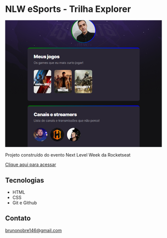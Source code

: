 # NLW eSports - Trilha Explorer

![preview](./.github/preview.png)

Projeto construído do evento Next Level Week da Rocketseat

[Clique aqui para acessar](https://brunoosoares.github.io/NLW-esport/)

## Tecnologias

- HTML
- CSS
- Git e Github

## Contato

brunonobre146@gmail.com


